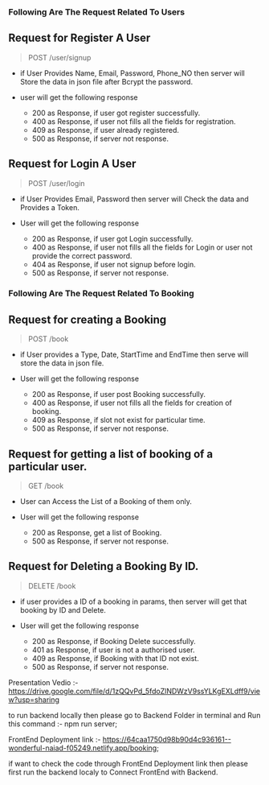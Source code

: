 ### Following Are The Request Related To Users

## Request for Register A User

> POST /user/signup

- if User Provides Name, Email, Password, Phone_NO then server will Store the data in json file after Bcrypt the password.

- user will get the following response
   - 200 as Response, if user got register successfully.
   - 400 as Response, if user not fills all the fields for registration.
   - 409 as Response, if user already registered.
   - 500 as Response, if server not response.


## Request for Login A User

> POST /user/login

- if User Provides  Email, Password then server will Check the data and Provides a Token.

- User will get the following response
   - 200 as Response, if user got Login successfully.
   - 400 as Response, if user not fills all the fields for Login or user not provide the correct password.
   - 404 as Response, if user not signup before login.
   - 500 as Response, if server not response.


### Following Are The Request Related To Booking

## Request for creating a Booking

> POST /book

- if User provides a Type, Date, StartTime and EndTime then serve will store the data in json file.

- User will get the following response
   - 200 as Response, if user post Booking successfully.
   - 400 as Response, if user not fills all the fields for creation of booking.
   - 409 as Response, if slot not exist for particular time.
   - 500 as Response, if server not response.


## Request for getting a list of booking of a particular user.

> GET /book

 - User can Access the List of a Booking of them only.

 - User will get the following response
    - 200 as Response, get a list of Booking.
    - 500 as Response, if server not response.



## Request for Deleting a Booking By ID.

> DELETE /book

- if user provides a ID of a booking in params, then server will get that booking by ID and Delete.

- User will get the following response
   - 200 as Response, if Booking Delete successfully.
   - 401 as Response, if user is not a authorised user.
   - 409 as Response, if Booking with that ID not exist.
   - 500 as Response, if server not response.



Presentation Vedio :- https://drive.google.com/file/d/1zQQvPd_5fdoZlNDWzV9ssYLKgEXLdff9/view?usp=sharing


to run backend locally then please go to Backend Folder in terminal and Run this command :- npm run server;

FrontEnd Deployment link :- https://64caa1750d98b90d4c936161--wonderful-naiad-f05249.netlify.app/booking;

if want to check the code through FrontEnd Deployment link then please first run the backend localy to Connect FrontEnd with Backend.